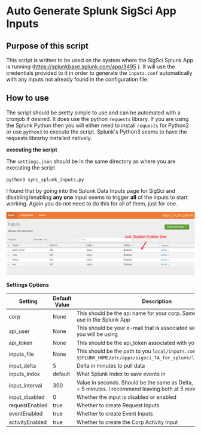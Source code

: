 # Auto Generate Splunk SigSci App Inputs

## Purpose of this script

This script is written to be used on the system where the SigSci Splunk App is running (https://splunkbase.splunk.com/app/3495 ). It will use the credentials provided to it in order to generate the `inputs.conf` automatically with any inputs not already found in the configuration file. 

## How to use

The script should be pretty simple to use and can be automated with a cronjob if desired. It does use the python `requests` library. If you are using the Splunk Python then you will either need to install `requests` for Python2 or use `python3` to execute the script. Splunk's Python3 seems to have the requests librarby installed natively.

**executing the script**

The `settings.json` should be in the same directory as where you are executing the script.

`python3 sync_splunk_inputs.py`

I found that by going into the Splunk Data Inputs page for SigSci and disabling/enabling **any one** input seems to trigger **all** of the inputs to start working. Again you do not need to do this for all of them, just for one.

![Input Example](images/inputs_page.png "Input Example")

**Settings Options**

| Setting | Default Value | Description |
|---------|---------------|-------------|
| corp | None | This should be the api name for your corp. Same as what you use in the Splunk App |
| api_user | None | This should be your e-mail that is associated with the API Token you will be using |
| api_token | None | This should be the api_token associated with your API User |
| inputs_file | None | This should be the path to you `local/inputs.conf` I.E. `$SPLUNK_HOME/etc/apps/sigsci_TA_for_splunk/local/inputs.conf`
| input_delta | 5 | Delta in minutes to pull data |
|inputs_index | default | What Splunk Index to save events in |
| input_interval | 300 | Value in seconds. Should be the same as Delta, I.e. 300 seconds = 5 minutes. I recommend leaving both at 5 minutes |
| input_disabled | 0 | Whether the input is disabled or enabled |
| requestEnabled | true | Whether to create Request Inputs |
| eventEnabled | true | Whether to create Event Inputs |
| activityEnabled | true | Whether to create the Corp Activity Input |